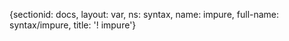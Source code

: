 {sectionid: docs, layout: var, ns: syntax, name: impure, full-name: syntax/impure,
  title: '! impure'}
